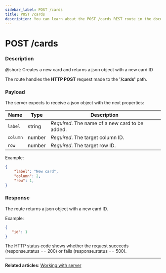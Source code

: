 ```yaml
---
sidebar_label: POST /cards
title: POST /cards
description: You can learn about the POST /cards REST route in the documentation of the DHTMLX JavaScript Kanban library. Browse developer guides and API reference, try out code examples and live demos, and download a free 30-day evaluation version of DHTMLX Kanban.
---
```


# POST /cards

### Description

@short: Creates a new card and returns a json object with a new card ID

The route handles the **HTTP POST** request made to the **'/cards'** path.

### Payload

The server expects to receive a json object with the next properties:

| Name       | Type        | Description |
| ----------- | ----------- | ----------- |
| `label`       |  string  | *Required*. The name of a new card to be added.|
| `column`       |  number  | *Required*. The target column ID.|
| `row`       |  number  | *Required*. The target row ID.|

Example:

~~~json
{
    "label": "New card",
    "column": 2,
    "row": 1,
}
~~~

### Response

The route returns a json object with a new card ID.

Example:

~~~json
{ 
   "id": 1
}
~~~

The HTTP status code shows whether the request succeeds (response.status == 200) or fails (response.status == 500).

---

**Related articles**: [Working with server](guides/working_with_server.md)